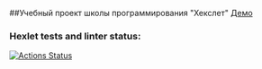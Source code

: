 ##Учебный проект школы программирования "Хекслет"
[Демо](https://musicbox-jennet.surge.sh/)

### Hexlet tests and linter status:
[![Actions Status](https://github.com/jennetmagomedova/layout-designer-project-56/actions/workflows/hexlet-check.yml/badge.svg)](https://github.com/jennetmagomedova/layout-designer-project-56/actions)
